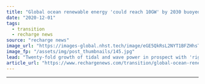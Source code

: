 ```yaml
---
title: "Global ocean renewable energy 'could reach 10GW' by 2030 buoyed by island and coastal markets"
date: "2020-12-01"
tags: 
  - transition
  - recharge news
source: "recharge news"
image_url: "https://images-global.nhst.tech/image/eGE5QkRsL2NYT1BFZHhsTnJsQ1RKYTJZTEdLTTV5WXIvMkJQb3c3WXlnST0=/nhst/binary/c58951cb1dfaf2860aab68c01fa0c4d9"
image_fp: "/assets/img/post_thumbnails/145.jpg"
lead: "Twenty-fold growth of tidal and wave power in prospect with 'right incentives and regulatory frameworks in place', says Irena in new report"
article_url: "https://www.rechargenews.com/transition/global-ocean-renewable-energy-could-reach-10gw-by-2030-buoyed-by-island-and-coastal-markets/2-1-922029"
---
```


---
